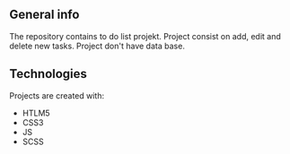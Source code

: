 ## General info
The repository contains to do list projekt.
Project consist on add, edit and delete new tasks. 
Project don't have data base.
	
## Technologies
Projects are created with:
* HTLM5
* CSS3
* JS
* SCSS